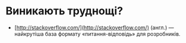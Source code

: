 # Виникають труднощі?

* [http://stackoverflow.com/](http://stackoverflow.com/) (англ.) — найкрутіша база формату «питання-відповідь» для розробників.
